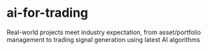 # ai-for-trading
Real-world projects meet industry expectation, from asset/portfolio management to trading signal generation using latest AI algorithms
